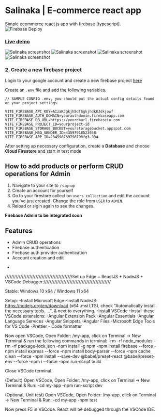 # Salinaka | E-commerce react app
Simple ecommerce react js app with firebase [typescript].
![Firebase Deploy](https://github.com/jgudo/ecommerce-react/workflows/Firebase%20Deploy/badge.svg)

### [Live demo](https://salinaka-ecommerce.web.app/)

![Salinaka screenshot](https://raw.githubusercontent.com/jgudo/ecommerce-react/master/static/screeny1.png)
![Salinaka screenshot](https://raw.githubusercontent.com/jgudo/ecommerce-react/master/static/screeny2.png)
![Salinaka screenshot](https://raw.githubusercontent.com/jgudo/ecommerce-react/master/static/screeny3.png)
![Salinaka screenshot](https://raw.githubusercontent.com/jgudo/ecommerce-react/master/static/screeny7.png)

### 2. Create a new firebase project
Login to your google account and create a new firebase project [here](https://console.firebase.google.com/u/0/)

Create an `.env` file and add the following variables.

```
// SAMPLE CONFIG .env, you should put the actual config details found on your project settings

VITE_FIREBASE_API_KEY=AIzaKJgkjhSdfSgkjhdkKJdkjowf
VITE_FIREBASE_AUTH_DOMAIN=yourauthdomin.firebaseapp.com
VITE_FIREBASE_DB_URL=https://yourdburl.firebaseio.com
VITE_FIREBASE_PROJECT_ID=yourproject-id
VITE_FIREBASE_STORAGE_BUCKET=yourstoragebucket.appspot.com
VITE_FIREBASE_MSG_SENDER_ID=43597918523958
VITE_FIREBASE_APP_ID=234598789798798fg3-034

``` 

After setting up necessary configuration,
create a **Database** and choose **Cloud Firestore** and start in test mode

## How to add products or perform CRUD operations for Admin
1. Navigate to your site to `/signup`
2. Create an account for yourself
3. Go to your firestore collection `users collection` and edit the account you've just created. Change the role from `USER` to `ADMIN`.
4. Reload or sigin again to see the changes. 

**Firebase Admin to be integrated soon**

## Features

* Admin CRUD operations
* Firebase authentication
* Firebase auth provider authentication
* Account creation and edit

-

////////////////////////////////////////////Set up Edge + ReactJS + NodeJS + VSCode Debugger:////////////////////////////////////////////

Stable: Windows 10 x64 / Windows 11 x64

Setup:
-Install Microsoft Edge
-Install NodeJS: https://nodejs.org/en/download (x64 .msi LTS), check "Automatically install the necessary tools. ...", & next to everything.
-Install VSCode 
-Install these VSCode extensions:
	-Angular Extension Pack
	-Angular Essentials
	-Angular Language Services
	-Angular Snippets
	-Angular Files
	-Microsoft Edge Tools for VS Code
	-Prettier - Code formatter

Now open VSCode, Open Folder: /my-app, click on Terminal -> New Terminal & run the following commands in terminal:
-rm -rf node_modules
-rm -rf package-lock.json
-npm install -g npm
-npm install firebase --force
-npm install express --force
-npm install body-parser --force
-npm cache clean --force 
-npm install --save-dev @babel/preset-react @babel/preset-env --force
-npm i --force
-npm run-script build

Close VSCode terminal.

(Default) Open VSCode, Open Folder: /my-app, click on Terminal -> New Terminal & Run:
-cd my-app
-npm run-script dev

(Optional, Unit test) Open VSCode, Open Folder: /my-app, click on Terminal -> New Terminal & Run:
-cd my-app
-npm test

Now press F5 in VSCode. React will be debugged through the VSCode IDE.


